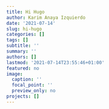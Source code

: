 ```yaml
---
title: Hi Hugo
author: Karim Anaya Izquierdo
date: '2021-07-14'
slug: hi-hugo
categories: []
tags: []
subtitle: ''
summary: ''
authors: []
lastmod: '2021-07-14T23:55:46+01:00'
featured: no
image:
  caption: ''
  focal_point: ''
  preview_only: no
projects: []
---
```

